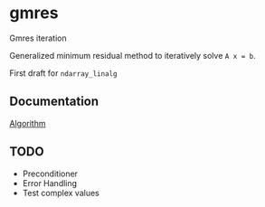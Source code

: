 # gmres

Gmres iteration

Generalized minimum residual method to iteratively solve
`A x = b`.

First draft for `ndarray_linalg`

## Documentation

<a href="https://github.com/preiter93/gmres/blob/master/doc/gmres.pdf" target="_blank">Algorithm</a>

## TODO
- Preconditioner
- Error Handling
- Test complex values
